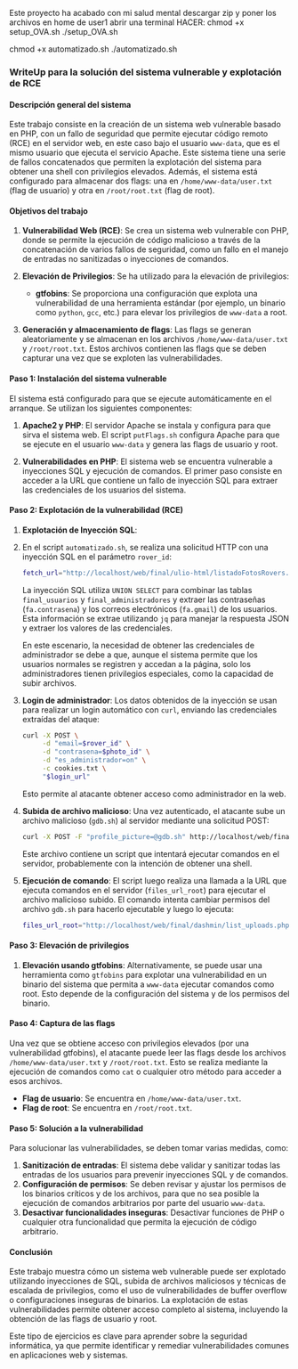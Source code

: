 Este proyecto ha acabado con mi salud mental
descargar zip y 
poner los archivos en home de user1
abrir una terminal
HACER:
chmod +x setup_OVA.sh
./setup_OVA.sh

chmod +x automatizado.sh
./automatizado.sh


### WriteUp para la solución del sistema vulnerable y explotación de RCE

#### Descripción general del sistema

Este trabajo consiste en la creación de un sistema web vulnerable basado en PHP, con un fallo de seguridad que permite ejecutar código remoto (RCE) en el servidor web, en este caso bajo el usuario `www-data`, que es el mismo usuario que ejecuta el servicio Apache. Este sistema tiene una serie de fallos concatenados que permiten la explotación del sistema para obtener una shell con privilegios elevados. Además, el sistema está configurado para almacenar dos flags: una en `/home/www-data/user.txt` (flag de usuario) y otra en `/root/root.txt` (flag de root).

#### Objetivos del trabajo

1. **Vulnerabilidad Web (RCE)**:
   Se crea un sistema web vulnerable con PHP, donde se permite la ejecución de código malicioso a través de la concatenación de varios fallos de seguridad, como un fallo en el manejo de entradas no sanitizadas o inyecciones de comandos. 
   
2. **Elevación de Privilegios**:
   Se ha utilizado para la elevación de privilegios:
   - **gtfobins**: Se proporciona una configuración que explota una vulnerabilidad de una herramienta estándar (por ejemplo, un binario como `python`, `gcc`, etc.) para elevar los privilegios de `www-data` a root.

3. **Generación y almacenamiento de flags**:
   Las flags se generan aleatoriamente y se almacenan en los archivos `/home/www-data/user.txt` y `/root/root.txt`. Estos archivos contienen las flags que se deben capturar una vez que se exploten las vulnerabilidades.

#### Paso 1: Instalación del sistema vulnerable

El sistema está configurado para que se ejecute automáticamente en el arranque. Se utilizan los siguientes componentes:

1. **Apache2 y PHP**: El servidor Apache se instala y configura para que sirva el sistema web. El script `putFlags.sh` configura Apache para que se ejecute en el usuario `www-data` y genera las flags de usuario y root.

2. **Vulnerabilidades en PHP**:
   El sistema web se encuentra vulnerable a inyecciones SQL y ejecución de comandos. El primer paso consiste en acceder a la URL que contiene un fallo de inyección SQL para extraer las credenciales de los usuarios del sistema.

#### Paso 2: Explotación de la vulnerabilidad (RCE)

1. **Explotación de Inyección SQL**:
2. 
   En el script `automatizado.sh`, se realiza una solicitud HTTP con una inyección SQL en el parámetro `rover_id`:
   ```bash
   fetch_url="http://localhost/web/final/ulio-html/listadoFotosRovers.php?rover_id=%27e%27%20UNION%20SELECT%20fa.contrasena,%20fa.gmail,%201,%202,%203%20FROM%20final_usuarios%20fa,%20final_administradores%20f%20WHERE%20f.usuario_id%20=%20fa.id"
   ```
   La inyección SQL utiliza `UNION SELECT` para combinar las tablas `final_usuarios` y `final_administradores` y extraer las contraseñas (`fa.contrasena`) y los correos electrónicos (`fa.gmail`) de los usuarios. Esta información se extrae utilizando `jq` para manejar la respuesta JSON y extraer los valores de las credenciales.

   En este escenario, la necesidad de obtener las credenciales de administrador se debe a que, aunque el sistema permite que los usuarios normales se registren y accedan a la página, solo los administradores tienen privilegios especiales, como la capacidad de subir archivos.

4. **Login de administrador**:
   Los datos obtenidos de la inyección se usan para realizar un login automático con `curl`, enviando las credenciales extraídas del ataque:
   ```bash
   curl -X POST \
        -d "email=$rover_id" \
        -d "contrasena=$photo_id" \
        -d "es_administrador=on" \
        -c cookies.txt \
        "$login_url"
   ```
   Esto permite al atacante obtener acceso como administrador en la web.

5. **Subida de archivo malicioso**:
   Una vez autenticado, el atacante sube un archivo malicioso (`gdb.sh`) al servidor mediante una solicitud POST:
   ```bash
   curl -X POST -F "profile_picture=@gdb.sh" http://localhost/web/final/dashmin/upload.php
   ```
   Este archivo contiene un script que intentará ejecutar comandos en el servidor, probablemente con la intención de obtener una shell.

6. **Ejecución de comando**:
   El script luego realiza una llamada a la URL que ejecuta comandos en el servidor (`files_url_root`) para ejecutar el archivo malicioso subido. El comando intenta cambiar permisos del archivo `gdb.sh` para hacerlo ejecutable y luego lo ejecuta:
   ```bash
   files_url_root="http://localhost/web/final/dashmin/list_uploads.php?comando=ls%20uploads%3B%20cd%20uploads;chmod%20744%20gdb.sh;./gdb.sh"
   ```

#### Paso 3: Elevación de privilegios

1. **Elevación usando gtfobins**:
   Alternativamente, se puede usar una herramienta como `gtfobins` para explotar una vulnerabilidad en un binario del sistema que permita a `www-data` ejecutar comandos como root. Esto depende de la configuración del sistema y de los permisos del binario.

#### Paso 4: Captura de las flags

Una vez que se obtiene acceso con privilegios elevados (por una vulnerabilidad gtfobins), el atacante puede leer las flags desde los archivos `/home/www-data/user.txt` y `/root/root.txt`. Esto se realiza mediante la ejecución de comandos como `cat` o cualquier otro método para acceder a esos archivos.

- **Flag de usuario**: Se encuentra en `/home/www-data/user.txt`.
- **Flag de root**: Se encuentra en `/root/root.txt`.

#### Paso 5: Solución a la vulnerabilidad

Para solucionar las vulnerabilidades, se deben tomar varias medidas, como:

1. **Sanitización de entradas**: El sistema debe validar y sanitizar todas las entradas de los usuarios para prevenir inyecciones SQL y de comandos.
2. **Configuración de permisos**: Se deben revisar y ajustar los permisos de los binarios críticos y de los archivos, para que no sea posible la ejecución de comandos arbitrarios por parte del usuario `www-data`.
3. **Desactivar funcionalidades inseguras**: Desactivar funciones de PHP o cualquier otra funcionalidad que permita la ejecución de código arbitrario.

#### Conclusión

Este trabajo muestra cómo un sistema web vulnerable puede ser explotado utilizando inyecciones de SQL, subida de archivos maliciosos y técnicas de escalada de privilegios, como el uso de vulnerabilidades de buffer overflow o configuraciones inseguras de binarios. La explotación de estas vulnerabilidades permite obtener acceso completo al sistema, incluyendo la obtención de las flags de usuario y root.

Este tipo de ejercicios es clave para aprender sobre la seguridad informática, ya que permite identificar y remediar vulnerabilidades comunes en aplicaciones web y sistemas.

